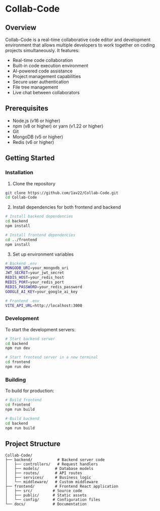 # Collab-Code

## Overview

Collab-Code is a real-time collaborative code editor and development environment that allows multiple developers to work together on coding projects simultaneously. It features:

- Real-time code collaboration
- Built-in code execution environment
- AI-powered code assistance
- Project management capabilities
- Secure user authentication
- File tree management
- Live chat between collaborators

## Prerequisites

- Node.js (v16 or higher)
- npm (v8 or higher) or yarn (v1.22 or higher)
- Git
- MongoDB (v5 or higher)
- Redis (v6 or higher)

## Getting Started

### Installation

1. Clone the repository

```bash
git clone https://github.com/1av22/Collab-Code.git
cd Collab-Code
```

2. Install dependencies for both frontend and backend

```bash
# Install backend dependencies
cd backend
npm install

# Install frontend dependencies
cd ../frontend
npm install
```

3. Set up environment variables

```bash
# Backend .env
MONGODB_URI=your_mongodb_uri
JWT_SECRET=your_jwt_secret
REDIS_HOST=your_redis_host
REDIS_PORT=your_redis_port
REDIS_PASSWORD=your_redis_password
GOOGLE_AI_KEY=your_google_ai_key

# Frontend .env
VITE_API_URL=http://localhost:3000
```

### Development

To start the development servers:

```bash
# Start backend server
cd backend
npm run dev

# Start frontend server in a new terminal
cd frontend
npm run dev
```

### Building

To build for production:

```bash
# Build frontend
cd frontend
npm run build

# Build backend
cd backend
npm run build
```

## Project Structure

```
Collab-Code/
├── backend/           # Backend server code
│   ├── controllers/   # Request handlers
│   ├── models/       # Database models
│   ├── routes/       # API routes
│   ├── services/     # Business logic
│   └── middleware/   # Custom middleware
├── frontend/         # Frontend React application
│   ├── src/         # Source code
│   ├── public/      # Static assets
│   └── config/      # Configuration files
└── docs/            # Documentation
```
